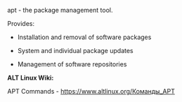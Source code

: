 apt - the package management tool.

Provides:

* Installation and removal of software packages

* System and individual package updates

* Management of software repositories

**ALT Linux Wiki:**

APT Commands - <https://www.altlinux.org/Команды_APT>
